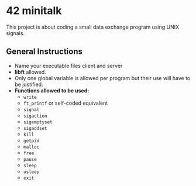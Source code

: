 # 42 minitalk
This project is about coding a small data exchange program using UNIX signals.

## General Instructions
- Name your executable files client and server
- **libft** allowed.
- Only one global variable is allowed per program but their use will have to be justified.
- **Functions allowed to be used:**
	- `write`
	- `ft_printf` or self-coded equivalent
	- `signal`
	- `sigaction`
	- `sigemptyset`
	- `sigaddset`
	- `kill`
	- `getpid`
	- `malloc`
	- `free`
	- `pause`
	- `sleep`
	- `usleep`
	- `exit`


